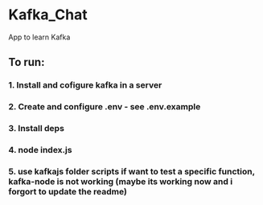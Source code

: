 # Kafka_Chat
App to learn Kafka
## To run: 
### 1. Install and cofigure kafka in a server
### 2. Create and configure .env - see .env.example
### 3. Install deps
### 4. node index.js 
### 5. use kafkajs folder scripts if want to test a specific function, kafka-node is not working (maybe its working now and i forgort to update the readme) 

